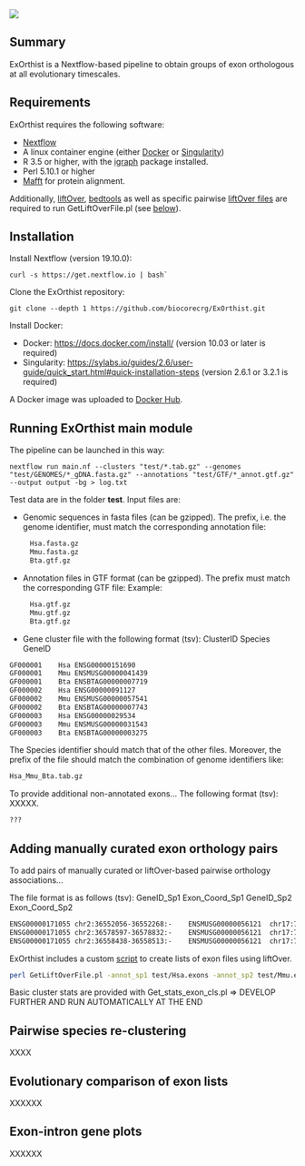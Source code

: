 <img align="middle" href="https://github.com/biocorecrg/exon_intron_orthology_pipeline" src="https://github.com/biocorecrg/exon_intron_orthology_pipeline/blob/master/docs/logo_s.png?raw=true" />


Summary
-------

ExOrthist is a Nextflow-based pipeline to obtain groups of exon orthologous at all evolutionary timescales.

Requirements
------------

ExOrthist requires the following software:
 * [Nextflow](https://www.nextflow.io/)
 * A linux container engine (either [Docker](https://www.docker.com/) or [Singularity](https://sylabs.io/guides/3.1/user-guide/cli/singularity_apps.html))
 * R 3.5 or higher, with the [igraph](https://igraph.org/) package installed.
 * Perl 5.10.1 or higher
 * [Mafft](https://mafft.cbrc.jp/alignment/software/) for protein alignment.
 
 Additionally, [liftOver](https://genome-store.ucsc.edu/), [bedtools](https://bedtools.readthedocs.io/en/latest/) as well as specific pairwise [liftOver files](http://hgdownload.soe.ucsc.edu/downloads.html#liftover) are required to run GetLiftOverFile.pl (see [below](#adding-manually-curated-exon-orthology-pairs)).


Installation
------------

Install Nextflow (version 19.10.0):

~~~~
curl -s https://get.nextflow.io | bash`
~~~~

Clone the ExOrthist repository:
~~~~
git clone --depth 1 https://github.com/biocorecrg/ExOrthist.git
~~~~

Install Docker:

* Docker: https://docs.docker.com/install/ (version 10.03 or later is required)
* Singularity: https://sylabs.io/guides/2.6/user-guide/quick_start.html#quick-installation-steps (version 2.6.1 or 3.2.1 is required)

A Docker image was uploaded to [Docker Hub](https://cloud.docker.com/u/biocorecrg/repository/docker/biocorecrg/exon_intron_pipe). 


Running ExOrthist main module
------------

The pipeline can be launched in this way:
```
nextflow run main.nf --clusters "test/*.tab.gz" --genomes "test/GENOMES/*_gDNA.fasta.gz" --annotations "test/GTF/*_annot.gtf.gz" --output output -bg > log.txt
```

Test data are in the folder **test**. Input files are:

* Genomic sequences in fasta files (can be gzipped). The prefix, i.e. the genome identifier, must match the corresponding annotation file:
```bash
     Hsa.fasta.gz
     Mmu.fasta.gz
     Bta.gtf.gz
```

* Annotation files in GTF format (can be gzipped). The prefix must match the corresponding GTF file:
Example:

```bash
     Hsa.gtf.gz
     Mmu.gtf.gz 
     Bta.gtf.gz
```

* Gene cluster file with the following format (tsv): ClusterID Species GeneID
```bash
GF000001	Hsa	ENSG00000151690
GF000001	Mmu	ENSMUSG00000041439
GF000001	Bta	ENSBTAG00000007719
GF000002	Hsa	ENSG00000091127
GF000002	Mmu	ENSMUSG00000057541
GF000002	Bta	ENSBTAG00000007743
GF000003	Hsa	ENSG00000029534
GF000003	Mmu	ENSMUSG00000031543
GF000003	Bta	ENSBTAG00000003275
```

The Species identifier should match that of the other files. Moreover, the prefix of the file should match the combination of genome identifiers like:
```bash
Hsa_Mmu_Bta.tab.gz
```


To provide additional non-annotated exons... The following format (tsv): XXXXX.

```bash
???
```


Adding manually curated exon orthology pairs
------------

To add pairs of manually curated or liftOver-based pairwise orthology associations...

The file format is as follows (tsv):  GeneID_Sp1 Exon_Coord_Sp1 GeneID_Sp2 Exon_Coord_Sp2

```bash
ENSG00000171055	chr2:36552056-36552268:-	ENSMUSG00000056121	chr17:78377717-78377890:-
ENSG00000171055	chr2:36578597-36578832:-	ENSMUSG00000056121	chr17:78400630-78400865:-
ENSG00000171055	chr2:36558438-36558513:-	ENSMUSG00000056121	chr17:78384744-78384819:-
```

ExOrthist includes a custom [script](https://github.com/biocorecrg/ExOrthist/blob/master/bin/GetLiftOverFile.pl) to create lists of exon files using liftOver.

```bash
perl GetLiftOverFile.pl -annot_sp1 test/Hsa.exons -annot_sp2 test/Mmu.exons -gene_clusters XXXX -chain_file hg38ToMm10.over.chain
```

Basic cluster stats are provided with Get_stats_exon_cls.pl => DEVELOP FURTHER AND RUN AUTOMATICALLY AT THE END


Pairwise species re-clustering
------------

XXXX


Evolutionary comparison of exon lists
------------

XXXXXX


Exon-intron gene plots
------------

XXXXXX

